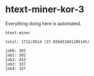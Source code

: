 # htext-miner-kor-3

Everything doing here is automated.

```
htext-miner

total: 1712/4514 (37.92645104120514%)

job0: 303
job1: 302
job2: 433
job3: 337
job4: 337
```